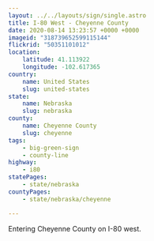 ```yaml
---
layout: ../../layouts/sign/single.astro
title: I-80 West - Cheyenne County
date: 2020-08-14 13:23:57 +0000 +0000
imageid: "318739652599115144"
flickrid: "50351101012"
location:
    latitude: 41.113922
    longitude: -102.617365
country:
    name: United States
    slug: united-states
state:
    name: Nebraska
    slug: nebraska
county:
    name: Cheyenne County
    slug: cheyenne
tags:
    - big-green-sign
    - county-line
highway:
    - i80
statePages:
    - state/nebraska
countyPages:
    - state/nebraska/cheyenne

---
```

Entering Cheyenne County on I-80 west.